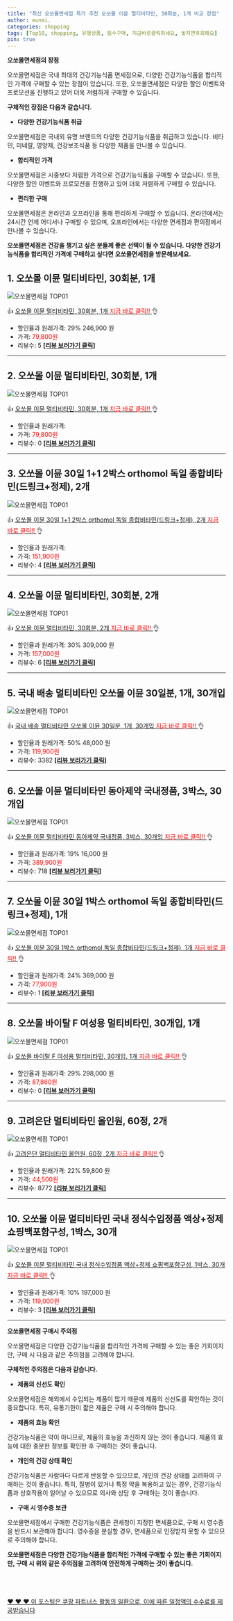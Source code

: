 ```yaml
---
title: "최신 오쏘몰면세점 특가 추천 오쏘몰 이뮨 멀티비타민, 30회분, 1개 비교 장점"
author: eunmi.
categories: shopping
tags: [Top10, shopping, 유행상품, 필수구매, 지금바로클릭하세요, 놓치면후회해요]
pin: true
---
```

**오쏘몰면세점의 장점**

오쏘몰면세점은 국내 최대의 건강기능식품 면세점으로, 다양한 건강기능식품을 합리적인 가격에 구매할 수 있는 장점이 있습니다. 또한, 오쏘몰면세점은 다양한 할인 이벤트와 프로모션을 진행하고 있어 더욱 저렴하게 구매할 수 있습니다.

**구체적인 장점은 다음과 같습니다.**

* **다양한 건강기능식품 취급**

오쏘몰면세점은 국내외 유명 브랜드의 다양한 건강기능식품을 취급하고 있습니다. 비타민, 미네랄, 영양제, 건강보조식품 등 다양한 제품을 만나볼 수 있습니다.

* **합리적인 가격**

오쏘몰면세점은 시중보다 저렴한 가격으로 건강기능식품을 구매할 수 있습니다. 또한, 다양한 할인 이벤트와 프로모션을 진행하고 있어 더욱 저렴하게 구매할 수 있습니다.

* **편리한 구매**

오쏘몰면세점은 온라인과 오프라인을 통해 편리하게 구매할 수 있습니다. 온라인에서는 24시간 언제 어디서나 구매할 수 있으며, 오프라인에서는 다양한 면세점과 편의점에서 만나볼 수 있습니다.

**오쏘몰면세점은 건강을 챙기고 싶은 분들께 좋은 선택이 될 수 있습니다. 다양한 건강기능식품을 합리적인 가격에 구매하고 싶다면 오쏘몰면세점을 방문해보세요.**

   

## 1. 오쏘몰 이뮨 멀티비타민, 30회분, 1개

![오쏘몰면세점 TOP01](https://thumbnail7.coupangcdn.com/thumbnails/remote/230x230ex/image/vendor_inventory/aae5/9f49e12a4789225ff6156ac8644dd50d30f7dffc1a43efe3f3c3997df83c.jpg)


👍 [오쏘몰 이뮨 멀티비타민, 30회분, 1개 <font color=red> 지금 바로 클릭!! </font> ](https://link.coupang.com/re/AFFSDP?lptag=AF3617701&subid=GithubCoopas&pageKey=7546143802&traceid=V0-153&itemId=19848613610&vendorItemId=82676425753) 👌 


- 할인율과 원래가격: 29%  246,900   원
- 가격: <span style='color:red'>79,800원</span>
- 리뷰수: 5  [**[리뷰 보러가기 클릭]**](https://link.coupang.com/re/AFFSDP?lptag=AF3617701&subid=GithubCoopas&pageKey=7546143802&traceid=V0-153&itemId=19848613610&vendorItemId=82676425753)

---


   

## 2. 오쏘몰 이뮨 멀티비타민, 30회분, 1개

![오쏘몰면세점 TOP01](https://thumbnail7.coupangcdn.com/thumbnails/remote/230x230ex/image/vendor_inventory/aae5/9f49e12a4789225ff6156ac8644dd50d30f7dffc1a43efe3f3c3997df83c.jpg)


👍 [오쏘몰 이뮨 멀티비타민, 30회분, 1개 <font color=red> 지금 바로 클릭!! </font> ](https://link.coupang.com/re/AFFSDP?lptag=AF3617701&subid=GithubCoopas&pageKey=7546143802&traceid=V0-153&itemId=19848613610&vendorItemId=82676425753) 👌 


- 할인율과 원래가격: 
- 가격: <span style='color:red'>79,800원</span>
- 리뷰수: 0  [**[리뷰 보러가기 클릭]**](https://link.coupang.com/re/AFFSDP?lptag=AF3617701&subid=GithubCoopas&pageKey=7546143802&traceid=V0-153&itemId=19848613610&vendorItemId=82676425753)

---


   

## 3. 오쏘몰 이뮨 30일 1+1 2박스 orthomol 독일 종합비타민(드링크+정제), 2개

![오쏘몰면세점 TOP01](https://thumbnail8.coupangcdn.com/thumbnails/remote/230x230ex/image/vendor_inventory/2de0/6449cab7f758856f7590eea37d260e896241878c247bfb9b74f976a0df62.png)


👍 [오쏘몰 이뮨 30일 1+1 2박스 orthomol 독일 종합비타민(드링크+정제), 2개 <font color=red> 지금 바로 클릭!! </font> ](https://link.coupang.com/re/AFFSDP?lptag=AF3617701&subid=GithubCoopas&pageKey=6840769886&traceid=V0-153&itemId=16266012512&vendorItemId=85996084784) 👌 


- 할인율과 원래가격: 
- 가격: <span style='color:red'>151,900원</span>
- 리뷰수: 4  [**[리뷰 보러가기 클릭]**](https://link.coupang.com/re/AFFSDP?lptag=AF3617701&subid=GithubCoopas&pageKey=6840769886&traceid=V0-153&itemId=16266012512&vendorItemId=85996084784)

---


   

## 4. 오쏘몰 이뮨 멀티비타민, 30회분, 2개

![오쏘몰면세점 TOP01](https://thumbnail10.coupangcdn.com/thumbnails/remote/230x230ex/image/vendor_inventory/68b7/fec8ad4f143a4af3dd3e5db60570764b0f05446ca4f9805cbc23fea963cb.jpg)


👍 [오쏘몰 이뮨 멀티비타민, 30회분, 2개 <font color=red> 지금 바로 클릭!! </font> ](https://link.coupang.com/re/AFFSDP?lptag=AF3617701&subid=GithubCoopas&pageKey=7546143802&traceid=V0-153&itemId=19848613613&vendorItemId=83424133550) 👌 


- 할인율과 원래가격: 30%  309,000   원
- 가격: <span style='color:red'>157,000원</span>
- 리뷰수: 6  [**[리뷰 보러가기 클릭]**](https://link.coupang.com/re/AFFSDP?lptag=AF3617701&subid=GithubCoopas&pageKey=7546143802&traceid=V0-153&itemId=19848613613&vendorItemId=83424133550)

---


   

## 5. 국내 배송 멀티비타민 오쏘몰 이뮨 30일분, 1개, 30개입

![오쏘몰면세점 TOP01](https://thumbnail7.coupangcdn.com/thumbnails/remote/230x230ex/image/vendor_inventory/d6a2/d414bc672467d2812000e7f13dddcb760b71a3e17af6630b479fbadfd269.jpg)


👍 [국내 배송 멀티비타민 오쏘몰 이뮨 30일분, 1개, 30개입 <font color=red> 지금 바로 클릭!! </font> ](https://link.coupang.com/re/AFFSDP?lptag=AF3617701&subid=GithubCoopas&pageKey=7653917970&traceid=V0-153&itemId=20373115084&vendorItemId=87222119697) 👌 


- 할인율과 원래가격: 50%  48,000   원
- 가격: <span style='color:red'>119,900원</span>
- 리뷰수: 3382  [**[리뷰 보러가기 클릭]**](https://link.coupang.com/re/AFFSDP?lptag=AF3617701&subid=GithubCoopas&pageKey=7653917970&traceid=V0-153&itemId=20373115084&vendorItemId=87222119697)

---


   

## 6. 오쏘몰 이뮨 멀티비타민 동아제약 국내정품, 3박스, 30개입

![오쏘몰면세점 TOP01](https://thumbnail10.coupangcdn.com/thumbnails/remote/230x230ex/image/vendor_inventory/8e9d/54c4ce3d85781a9e7608281a7265bfea6fe899f0ef96f3299769dbed2c9f.png)


👍 [오쏘몰 이뮨 멀티비타민 동아제약 국내정품, 3박스, 30개입 <font color=red> 지금 바로 클릭!! </font> ](https://link.coupang.com/re/AFFSDP?lptag=AF3617701&subid=GithubCoopas&pageKey=7647115323&traceid=V0-153&itemId=20336845438&vendorItemId=87421706987) 👌 


- 할인율과 원래가격: 19%  16,000   원
- 가격: <span style='color:red'>389,900원</span>
- 리뷰수: 718  [**[리뷰 보러가기 클릭]**](https://link.coupang.com/re/AFFSDP?lptag=AF3617701&subid=GithubCoopas&pageKey=7647115323&traceid=V0-153&itemId=20336845438&vendorItemId=87421706987)

---


   

## 7. 오쏘몰 이뮨 30일 1박스 orthomol 독일 종합비타민(드링크+정제), 1개

![오쏘몰면세점 TOP01](https://thumbnail8.coupangcdn.com/thumbnails/remote/230x230ex/image/vendor_inventory/e410/7b1b880e43d5b9321359912a9b951a45f9a13d5c26cd8c2e04bb44777a9a.JPG)


👍 [오쏘몰 이뮨 30일 1박스 orthomol 독일 종합비타민(드링크+정제), 1개 <font color=red> 지금 바로 클릭!! </font> ](https://link.coupang.com/re/AFFSDP?lptag=AF3617701&subid=GithubCoopas&pageKey=7182847500&traceid=V0-153&itemId=18119295809&vendorItemId=85264024817) 👌 


- 할인율과 원래가격: 24%  369,000   원
- 가격: <span style='color:red'>77,900원</span>
- 리뷰수: 1  [**[리뷰 보러가기 클릭]**](https://link.coupang.com/re/AFFSDP?lptag=AF3617701&subid=GithubCoopas&pageKey=7182847500&traceid=V0-153&itemId=18119295809&vendorItemId=85264024817)

---


   

## 8. 오쏘몰 바이탈 F 여성용 멀티비타민, 30개입, 1개

![오쏘몰면세점 TOP01](https://thumbnail7.coupangcdn.com/thumbnails/remote/230x230ex/image/vendor_inventory/470b/83d7cb49b671624c44ade2cc3ccb3a1f879d5763815769a697171d7d95bc.jpg)


👍 [오쏘몰 바이탈 F 여성용 멀티비타민, 30개입, 1개 <font color=red> 지금 바로 클릭!! </font> ](https://link.coupang.com/re/AFFSDP?lptag=AF3617701&subid=GithubCoopas&pageKey=7009712082&traceid=V0-153&itemId=17220950652&vendorItemId=86351377869) 👌 


- 할인율과 원래가격: 29%  298,000   원
- 가격: <span style='color:red'>87,860원</span>
- 리뷰수: 0  [**[리뷰 보러가기 클릭]**](https://link.coupang.com/re/AFFSDP?lptag=AF3617701&subid=GithubCoopas&pageKey=7009712082&traceid=V0-153&itemId=17220950652&vendorItemId=86351377869)

---


   

## 9. 고려은단 멀티비타민 올인원, 60정, 2개

![오쏘몰면세점 TOP01](https://thumbnail8.coupangcdn.com/thumbnails/remote/230x230ex/image/vendor_inventory/db13/f242272a1aa9e1bef5d0d76f7aa8252c10172c91fc984f1c0cb33cf6c6e6.jpg)


👍 [고려은단 멀티비타민 올인원, 60정, 2개 <font color=red> 지금 바로 클릭!! </font> ](https://link.coupang.com/re/AFFSDP?lptag=AF3617701&subid=GithubCoopas&pageKey=6743604050&traceid=V0-153&itemId=17892709008&vendorItemId=78477362980) 👌 


- 할인율과 원래가격: 22%  59,800   원
- 가격: <span style='color:red'>44,500원</span>
- 리뷰수: 8772  [**[리뷰 보러가기 클릭]**](https://link.coupang.com/re/AFFSDP?lptag=AF3617701&subid=GithubCoopas&pageKey=6743604050&traceid=V0-153&itemId=17892709008&vendorItemId=78477362980)

---


   

## 10. 오쏘몰 이뮨 멀티비타민 국내 정식수입정품 액상+정제 쇼핑백포함구성, 1박스, 30개

![오쏘몰면세점 TOP01](https://thumbnail10.coupangcdn.com/thumbnails/remote/230x230ex/image/vendor_inventory/cd5b/ace11da2cbb1a9ba15613be3684a593902d66607eb6786c36cf33e7b96ca.jpg)


👍 [오쏘몰 이뮨 멀티비타민 국내 정식수입정품 액상+정제 쇼핑백포함구성, 1박스, 30개 <font color=red> 지금 바로 클릭!! </font> ](https://link.coupang.com/re/AFFSDP?lptag=AF3617701&subid=GithubCoopas&pageKey=7490681530&traceid=V0-153&itemId=19586685795&vendorItemId=87475619612) 👌 


- 할인율과 원래가격: 10%  197,000   원
- 가격: <span style='color:red'>119,000원</span>
- 리뷰수: 3  [**[리뷰 보러가기 클릭]**](https://link.coupang.com/re/AFFSDP?lptag=AF3617701&subid=GithubCoopas&pageKey=7490681530&traceid=V0-153&itemId=19586685795&vendorItemId=87475619612)

---
**오쏘몰면세점 구매시 주의점**

오쏘몰면세점은 다양한 건강기능식품을 합리적인 가격에 구매할 수 있는 좋은 기회이지만, 구매 시 다음과 같은 주의점을 고려해야 합니다.

**구체적인 주의점은 다음과 같습니다.**

* **제품의 신선도 확인**

오쏘몰면세점은 해외에서 수입되는 제품이 많기 때문에 제품의 신선도를 확인하는 것이 중요합니다. 특히, 유통기한이 짧은 제품은 구매 시 주의해야 합니다.

* **제품의 효능 확인**

건강기능식품은 약이 아니므로, 제품의 효능을 과신하지 않는 것이 좋습니다. 제품의 효능에 대한 충분한 정보를 확인한 후 구매하는 것이 좋습니다.

* **개인의 건강 상태 확인**

건강기능식품은 사람마다 다르게 반응할 수 있으므로, 개인의 건강 상태를 고려하여 구매하는 것이 좋습니다. 특히, 질병이 있거나 특정 약을 복용하고 있는 경우, 건강기능식품과 상호작용이 일어날 수 있으므로 의사와 상담 후 구매하는 것이 좋습니다.

* **구매 시 영수증 보관**

오쏘몰면세점에서 구매한 건강기능식품은 관세청이 지정한 면세품으로, 구매 시 영수증을 반드시 보관해야 합니다. 영수증을 분실할 경우, 면세품으로 인정받지 못할 수 있으므로 주의해야 합니다.

**오쏘몰면세점은 다양한 건강기능식품을 합리적인 가격에 구매할 수 있는 좋은 기회이지만, 구매 시 위와 같은 주의점을 고려하여 안전하게 구매하는 것이 좋습니다.**<br><br><br><br><br> [ ❤ ❤ ❤ 이 포스팅은 쿠팡 파트너스 활동의 일환으로, 이에 따른 일정액의 수수료를 제공받습니다](https://link.coupang.com/a/bcEFyh)